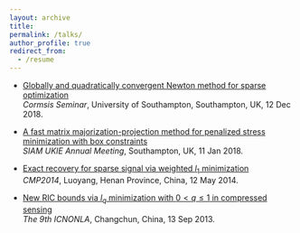 ```yaml
---
layout: archive
title:  
permalink: /talks/
author_profile: true
redirect_from:
  - /resume
---
```



 

 * [Globally and quadratically convergent Newton method for sparse optimization](https://arxiv.org/abs/1901.02763) <br>
*Cormsis Seminar*, University of Southampton, Southampton, UK, 12 Dec 2018.

* [A fast matrix majorization-projection method for penalized stress minimization with box constraints](https://ieeexplore.ieee.org/document/8399531) <br>
*SIAM UKIE Annual Meeting*, Southampton, UK, 11 Jan 2018.
 
* [Exact recovery for sparse signal via weighted $l_1$ minimization](https://doi.org/10.1093/imaiai/iaw002) <br>
*CMP2014*, Luoyang, Henan Province, China, 12 May 2014. 

* [New RIC bounds via $l_q$ minimization with $0<q\leq 1$ in compressed sensing](https://arxiv.org/abs/1308.0455) <br>
*The 9th ICNONLA*, Changchun, China, 13 Sep 2013.
